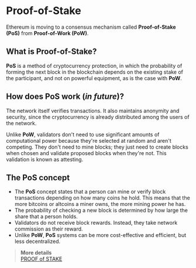 # Proof-of-Stake

Ethereum is moving to a consensus mechanism called **Proof-of-Stake (PoS)** from **Proof-of-Work (PoW)**.

## What is Proof-of-Stake?
**PoS** is a method of cryptocurrency protection, in which the probability of forming the next block in the blockchain depends on the existing stake of the participant, and not on powerful equipment, as is the case with **PoW**.

## How does PoS work (*in future*)?

The network itself verifies transactions. It also maintains anonymity and security, since the cryptocurrency is already distributed among the users of the network.  

Unlike **PoW**, validators don't need to use significant amounts of computational power because they're selected at random and aren't competing. They don't need to mine blocks; they just need to create blocks when chosen and validate proposed blocks when they're not. This validation is known as attesting.

## The PoS concept

* The **PoS** concept states that a person can mine or verify block transactions depending on how many coins he hold. This means that the more bitcoins or altcoins a miner owns, the more mining power he has.
* The probability of checking a new block is determined by how large the share that a person holds.
* Validators do not receive block rewards. Instead, they take network commission as their reward.
* Unlike **PoW**, **PoS** systems can be more cost-effective and efficient, but less decentralized.


> **More details**  
> [PROOF of STAKE](https://ethereum.org/en/developers/docs/consensus-mechanisms/pos/)